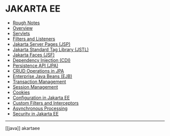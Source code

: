 # JAKARTA EE

- [Rough Notes](jakartaeeroughnotes.md)
- [Overview](jakartaeeoverview.md)
- [Servlets](jakartaeeservlets.md)
- [Filters and Listeners](jakartaeefilterslisteners.md)
- [Jakarta Server Pages (JSP)](jakartaeejsp.md)
- [Jakarta Standard Tag Library (JSTL)](jakartaeejstl.md)
- [Jakarta Faces (JSF)](jakartaeejsf.md)
- [Dependency Injection (CDI)](jakartaee_cdi.md)
- [Persistence API (JPA)](jakartaeejpa.md)
- [CRUD Operations in JPA](jakartaeecrud.md)
- [Enterprise Java Beans (EJB)](jakartaeeejb.md)
- [Transaction Management](jakartaeetransactions.md)
- [Session Management](jakartaeesessions.md)
- [Cookies](jakartaeecookies.md)
- [Configuration in Jakarta EE](jakartaeeconfiguration.md)
- [Custom Filters and Interceptors](jakartaee_customfilters.md)
- [Asynchronous Processing](jakartaeeasync.md)
- [Security in Jakarta EE](jakartaeesecurity.md)
- - - 
[[java]]  akartaee